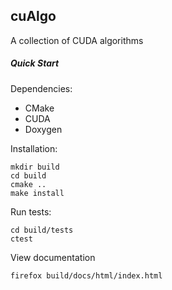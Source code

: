 ## cuAlgo
A collection of CUDA algorithms

##### Quick Start
Dependencies:
 - CMake
 - CUDA
 - Doxygen

Installation:
```
mkdir build
cd build
cmake ..
make install
```

Run tests:
```
cd build/tests
ctest
```

View documentation
```
firefox build/docs/html/index.html
```

